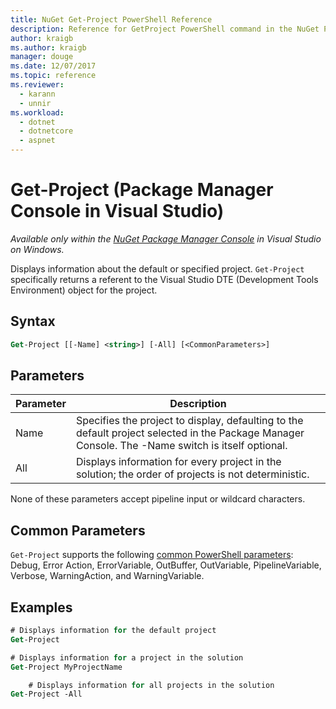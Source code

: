 ```yaml
---
title: NuGet Get-Project PowerShell Reference
description: Reference for GetProject PowerShell command in the NuGet Package Manager Console in Visual Studio.
author: kraigb
ms.author: kraigb
manager: douge
ms.date: 12/07/2017
ms.topic: reference
ms.reviewer:
  - karann
  - unnir
ms.workload: 
  - dotnet
  - dotnetcore
  - aspnet
---
```


# Get-Project (Package Manager Console in Visual Studio)

*Available only within the [NuGet Package Manager Console](package-manager-console.md) in Visual Studio on Windows.*

Displays information about the default or specified project. `Get-Project` specifically returns a referent to the Visual Studio DTE (Development Tools Environment) object for the project.

## Syntax

```ps
Get-Project [[-Name] <string>] [-All] [<CommonParameters>]
```

## Parameters

| Parameter | Description |
| --- | --- |
| Name | Specifies the project to display, defaulting to the default project selected in the Package Manager Console. The -Name switch is itself optional. |
| All | Displays information for every project in the solution; the order of projects is not deterministic. |

None of these parameters accept pipeline input or wildcard characters.

## Common Parameters

`Get-Project` supports the following [common PowerShell parameters](http://go.microsoft.com/fwlink/?LinkID=113216): Debug, Error Action, ErrorVariable, OutBuffer, OutVariable, PipelineVariable, Verbose, WarningAction, and WarningVariable.

## Examples

```ps
# Displays information for the default project
Get-Project

# Displays information for a project in the solution
Get-Project MyProjectName

    # Displays information for all projects in the solution
Get-Project -All
```